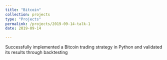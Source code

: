 ```yaml
---
title: "Bitcoin"
collection: projects
type: "Projects"
permalink: /projects/2019-09-14-talk-1
date: 2019-09-14

---
```


Successfully implemented a Bitcoin trading strategy in Python and validated its results through backtesting
